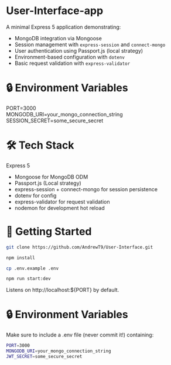 # User-Interface-app

A minimal Express 5 application demonstrating:

-   MongoDB integration via Mongoose
-   Session management with `express-session` and `connect-mongo`
-   User authentication using Passport.js (local strategy)
-   Environment-based configuration with `dotenv`
-   Basic request validation with `express-validator`

# 🔒 Environment Variables

PORT=3000 <br/>
MONGODB_URI=your_mongo_connection_string <br/>
SESSION_SECRET=some_secure_secret <br/>

# 🛠️ Tech Stack

Express 5

-   Mongoose for MongoDB ODM <br/>
-   Passport.js (Local strategy) <br/>
-   express-session + connect-mongo for session persistence <br/>
-   dotenv for config <br/>
-   express-validator for request validation <br/>
-   nodemon for development hot reload <br/>

# 🚀 Getting Started

```bash
git clone https://github.com/AndrewT9/User-Interface.git
```

```bash
npm install
```

```bash
cp .env.example .env
```

```bash
npm run start:dev
```

Listens on http://localhost:${PORT} by default.

# 🔒 Environment Variables

Make sure to include a .env file (never commit it!) containing:

```bash
PORT=3000
MONGODB_URI=your_mongo_connection_string
JWT_SECRET=some_secure_secret
```
